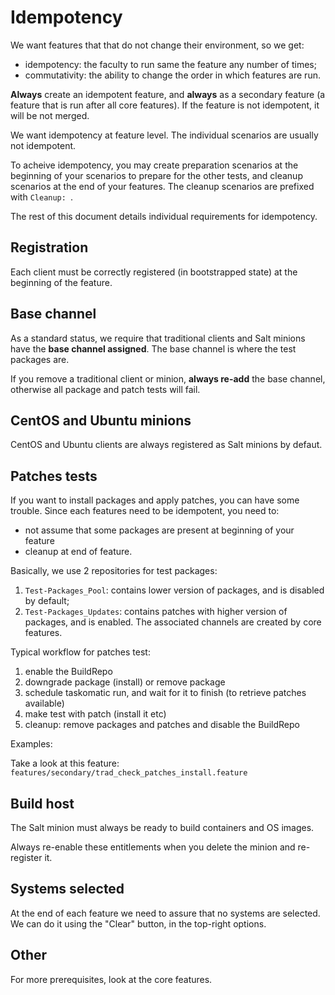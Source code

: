 # Idempotency

We want features that that do not change their environment, so we get:
* idempotency: the faculty to run same the feature any number of times;
* commutativity: the ability to change the order in which features are run.

**Always** create an idempotent feature, and **always** as a secondary feature (a feature that is run after all core features). If the feature is not idempotent, it will be not merged.

We want idempotency at feature level. The individual scenarios are usually not idempotent.

To acheive idempotency, you may create preparation scenarios at the beginning of your scenarios to prepare for the other tests, and cleanup scenarios at the end of your features. The cleanup scenarios are prefixed with `Cleanup: `.

The rest of this document details individual requirements for idempotency.


## Registration

Each client must be correctly registered (in bootstrapped state) at the beginning of the feature.


## Base channel

As a standard status, we require that traditional clients and Salt minions have the **base channel assigned**. The base channel is where the test packages are.

If you remove a traditional client or minion, **always re-add** the base channel, otherwise all package and patch tests will fail.


## CentOS and Ubuntu minions

CentOS and Ubuntu clients are always registered as Salt minions by defaut.


## Patches tests

If you want to install packages and apply patches, you can have some trouble.
Since each features need to be idempotent, you need to:
 * not assume that some packages are present at beginning of your feature
 * cleanup at end of feature.

Basically, we use 2 repositories for test packages:

1) `Test-Packages_Pool`: contains lower version of packages, and is disabled by default;
2) `Test-Packages_Updates`: contains patches with higher version of packages, and is enabled. The associated channels are created by core features.

Typical workflow for patches test:

1) enable the BuildRepo
2) downgrade package (install) or remove package
3) schedule taskomatic run, and wait for it to finish (to retrieve patches available)
4) make test with patch (install it etc)
5) cleanup: remove packages and patches and disable the BuildRepo

Examples:

Take a look at this feature: ``features/secondary/trad_check_patches_install.feature``


## Build host

The Salt minion must always be ready to build containers and OS images.

Always re-enable these entitlements when you delete the minion and re-register it.


## Systems selected

At the end of each feature we need to assure that no systems are selected.
We can do it using the "Clear" button, in the top-right options.


## Other

For more prerequisites, look at the core features.
